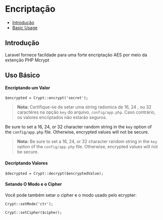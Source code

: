 # Encriptação

- [Introdução](#introduction)
- [Basic Usage](#basic-usage)

<a name="introduction"></a>
## Introdução

Laravel fornece facildade para uma forte encriptação AES por meio da extenção PHP Mcrypt


<a name="basic-usage"></a>
## Uso Básico

#### Encriptando um Valor

	$encrypted = Crypt::encrypt('secret');


> **Nota:** Certifique-se de setar uma string radomica de 16, 24 , ou 32 caractéres na opção `key` do arquivo, `config/app.php`. Caso contrário, os valores encriptados não estarão seguros.

 Be sure to set a 16, 24, or 32 character random string in the `key` option of the `config/app.php` file. Otherwise, encrypted values will not be secure.
> **Nota:** Be sure to set a 16, 24, or 32 character random string in the `key` option of the `config/app.php` file. Otherwise, encrypted values will not be secure.

#### Decriptando Valores

	$decrypted = Crypt::decrypt($encryptedValue);

#### Setando O Modo e o Cipher

Você pode também setar o cipher e o modo usado pelo ecrypter:

	Crypt::setMode('ctr');

	Crypt::setCipher($cipher);

